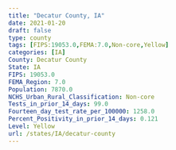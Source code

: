 ```yaml
---
title: "Decatur County, IA"
date: 2021-01-20
draft: false
type: county
tags: [FIPS:19053.0,FEMA:7.0,Non-core,Yellow]
categories: [IA]
County: Decatur County
State: IA
FIPS: 19053.0
FEMA_Region: 7.0
Population: 7870.0
NCHS_Urban_Rural_Classification: Non-core
Tests_in_prior_14_days: 99.0
Fourteen_day_test_rate_per_100000: 1258.0
Percent_Positivity_in_prior_14_days: 0.121
Level: Yellow
url: /states/IA/decatur-county
---
```



